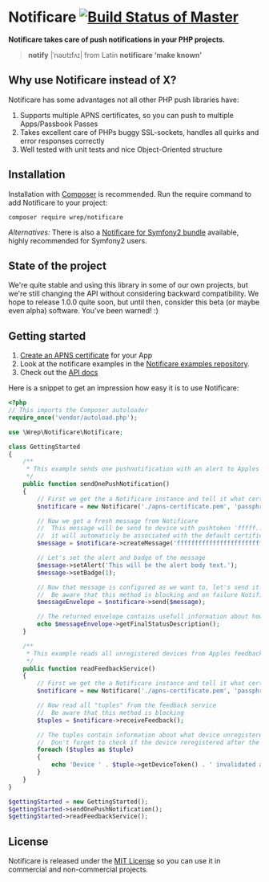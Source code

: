 # Notificare [![Build Status of Master](https://travis-ci.org/wrep/notificare.png?branch=master)](https://travis-ci.org/wrep/notificare)
**Notificare takes care of push notifications in your PHP projects.**

> **notify** |ˈnəʊtɪfʌɪ| from Latin **notificare ‘make known’**

## Why use Notificare instead of X?
Notificare has some advantages not all other PHP push libraries have:

1. Supports multiple APNS certificates, so you can push to multiple Apps/Passbook Passes
2. Takes excellent care of PHPs buggy SSL-sockets, handles all quirks and error responses correctly
3. Well tested with unit tests and nice Object-Oriented structure

## Installation
Installation with [Composer](http://getcomposer.org) is recommended. Run the require command to add Notificare to your project:

`composer require wrep/notificare`

*Alternatives:*
There is also a [Notificare for Symfony2 bundle](https://github.com/wrep/notificare-symfony) available, highly recommended for Symfony2 users.

## State of the project
We're quite stable and using this library in some of our own projects, but we're still changing the API without considering backward compatibility. We hope to release 1.0.0 quite soon, but until then, consider this beta (or maybe even alpha) software. You've been warned! :)

## Getting started
1. [Create an APNS certificate](doc/certificate.md) for your App
2. Look at the notificare examples in the [Notificare examples repository](https://github.com/wrep/notificare-examples).
3. Check out the [API docs](http://wrep.github.com/notificare/master/)

Here is a snippet to get an impression how easy it is to use Notificare:
```php
<?php
// This imports the Composer autoloader
require_once('vendor/autoload.php');

use \Wrep\Notificare\Notificare;

class GettingStarted
{
	/**
	 * This example sends one pushnotification with an alert to Apples production push servers
	 */
    public function sendOnePushNotification()
    {
        // First we get the a Notificare instance and tell it what certificate to use as default certificate
        $notificare = new Notificare('./apns-certificate.pem', 'passphrase-to-use');

        // Now we get a fresh message from Notificare
        //  This message will be send to device with pushtoken 'fffff...'
        //  it will automaticly be associated with the default certificate
        $message = $notificare->createMessage('ffffffffffffffffffffffffffffffffffffffffffffffffffffffffffffffff');

        // Let's set the alert and badge of the message
        $message->setAlert('This will be the alert body text.');
        $message->setBadge(1);

        // Now that message is configured as we want to, let's send it!
        //  Be aware that this method is blocking and on failure Notificare will retry a few times
        $messageEnvelope = $notificare->send($message);

        // The returned envelope contains usefull information about how many retries were needed and if sending succeeded
        echo $messageEnvelope->getFinalStatusDescription();
    }

    /**
     * This example reads all unregistered devices from Apples feedback service
     */
    public function readFeedbackService()
    {
        // First we get the a Notificare instance and tell it what certificate to use as default certificate
        $notificare = new Notificare('./apns-certificate.pem', 'passphrase-to-use');

        // Now read all "tuples" from the feedback service
        //  Be aware that this method is blocking
        $tuples = $notificare->receiveFeedback();

        // The tuples contain information about what device unregistered and when it did unregister
        //  Don't forget to check if the device reregistered after the "invaidated at" date!
        foreach ($tuples as $tuple)
        {
            echo 'Device ' . $tuple->getDeviceToken() . ' invalidated at ' . $tuple->getInvalidatedAt()->format(\DateTime::ISO8601) . PHP_EOL;
        }
    }
}

$gettingStarted = new GettingStarted();
$gettingStarted->sendOnePushNotification();
$gettingStarted->readFeedbackService();
```

## License
Notificare is released under the [MIT License](License) so you can use it in commercial and non-commercial projects.